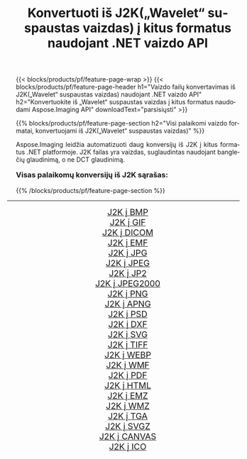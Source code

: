 ﻿---
title: Konvertuoti iš J2K(„Wavelet“ suspaustas vaizdas) į kitus formatus naudojant .NET vaizdo API 
weight: 3920
url: /lt/net/conversion/from/j2k/ 
lang: lt
langdirlevel: 2
locales: zh-hans,ja,it,ru,de,es,fr,nl,id,lt,pl,pt,vi,tr,ko,zh-hant,ar,hi,th,sv,cs,uk,he
description: Naudodami Aspose.Imaging galite lengvai konvertuoti iš J2K(„Wavelet“ suspaustas vaizdas) į kitus formatus
---

{{< blocks/products/pf/feature-page-wrap >}}
{{< blocks/products/pf/feature-page-header h1="Vaizdo failų konvertavimas iš J2K(„Wavelet“ suspaustas vaizdas) naudojant .NET vaizdo API" h2="Konvertuokite iš „Wavelet“ suspaustas vaizdas į kitus formatus naudodami Aspose.Imaging API" downloadText="parsisiųsti" >}}


{{% blocks/products/pf/feature-page-section  h2="Visi palaikomi vaizdo formatai, konvertuojami iš J2K(„Wavelet“ suspaustas vaizdas)" %}}
<p align=justify>Aspose.Imaging leidžia automatizuoti daug konversijų iš J2K į kitus formatus .NET platformoje. J2K failas yra vaizdas, suglaudintas naudojant banglečių glaudinimą, o ne DCT glaudinimą.</p>
<h3 style="margin-top:16px;">
Visas palaikomų konversijų iš J2K sąrašas:
</h3>
{{% /blocks/products/pf/feature-page-section %}}
<div class="container-fluid productfamilypage bg-gray">
    <div class="convertypes bg-gray agp-content section">
        <div class="container">
		<hr style="margin-left:-20px;"/>
		<div class="row other-converters" style="gap: 10px;font-size: 19px;text-align:center;">
		    <div class='col-md-3 other-converter remove-lp remove-rp'><a href="/imaging/lt/net/conversion/j2k-to-bmp/" style="padding:15px;">J2K į BMP</a></div><div class='col-md-3 other-converter remove-lp remove-rp'><a href="/imaging/lt/net/conversion/j2k-to-gif/" style="padding:15px;">J2K į GIF</a></div><div class='col-md-3 other-converter remove-lp remove-rp'><a href="/imaging/lt/net/conversion/j2k-to-dicom/" style="padding:15px;">J2K į DICOM</a></div><div class='col-md-3 other-converter remove-lp remove-rp'><a href="/imaging/lt/net/conversion/j2k-to-emf/" style="padding:15px;">J2K į EMF</a></div><div class='col-md-3 other-converter remove-lp remove-rp'><a href="/imaging/lt/net/conversion/j2k-to-jpg/" style="padding:15px;">J2K į JPG</a></div><div class='col-md-3 other-converter remove-lp remove-rp'><a href="/imaging/lt/net/conversion/j2k-to-jpeg/" style="padding:15px;">J2K į JPEG</a></div><div class='col-md-3 other-converter remove-lp remove-rp'><a href="/imaging/lt/net/conversion/j2k-to-jp2/" style="padding:15px;">J2K į JP2</a></div><div class='col-md-3 other-converter remove-lp remove-rp'><a href="/imaging/lt/net/conversion/j2k-to-jpeg2000/" style="padding:15px;">J2K į JPEG2000</a></div><div class='col-md-3 other-converter remove-lp remove-rp'><a href="/imaging/lt/net/conversion/j2k-to-png/" style="padding:15px;">J2K į PNG</a></div><div class='col-md-3 other-converter remove-lp remove-rp'><a href="/imaging/lt/net/conversion/j2k-to-apng/" style="padding:15px;">J2K į APNG</a></div><div class='col-md-3 other-converter remove-lp remove-rp'><a href="/imaging/lt/net/conversion/j2k-to-psd/" style="padding:15px;">J2K į PSD</a></div><div class='col-md-3 other-converter remove-lp remove-rp'><a href="/imaging/lt/net/conversion/j2k-to-dxf/" style="padding:15px;">J2K į DXF</a></div><div class='col-md-3 other-converter remove-lp remove-rp'><a href="/imaging/lt/net/conversion/j2k-to-svg/" style="padding:15px;">J2K į SVG</a></div><div class='col-md-3 other-converter remove-lp remove-rp'><a href="/imaging/lt/net/conversion/j2k-to-tiff/" style="padding:15px;">J2K į TIFF</a></div><div class='col-md-3 other-converter remove-lp remove-rp'><a href="/imaging/lt/net/conversion/j2k-to-webp/" style="padding:15px;">J2K į WEBP</a></div><div class='col-md-3 other-converter remove-lp remove-rp'><a href="/imaging/lt/net/conversion/j2k-to-wmf/" style="padding:15px;">J2K į WMF</a></div><div class='col-md-3 other-converter remove-lp remove-rp'><a href="/imaging/lt/net/conversion/j2k-to-pdf/" style="padding:15px;">J2K į PDF</a></div><div class='col-md-3 other-converter remove-lp remove-rp'><a href="/imaging/lt/net/conversion/j2k-to-html/" style="padding:15px;">J2K į HTML</a></div><div class='col-md-3 other-converter remove-lp remove-rp'><a href="/imaging/lt/net/conversion/j2k-to-emz/" style="padding:15px;">J2K į EMZ</a></div><div class='col-md-3 other-converter remove-lp remove-rp'><a href="/imaging/lt/net/conversion/j2k-to-wmz/" style="padding:15px;">J2K į WMZ</a></div><div class='col-md-3 other-converter remove-lp remove-rp'><a href="/imaging/lt/net/conversion/j2k-to-tga/" style="padding:15px;">J2K į TGA</a></div><div class='col-md-3 other-converter remove-lp remove-rp'><a href="/imaging/lt/net/conversion/j2k-to-svgz/" style="padding:15px;">J2K į SVGZ</a></div><div class='col-md-3 other-converter remove-lp remove-rp'><a href="/imaging/lt/net/conversion/j2k-to-canvas/" style="padding:15px;">J2K į CANVAS</a></div><div class='col-md-3 other-converter remove-lp remove-rp'><a href="/imaging/lt/net/conversion/j2k-to-ico/" style="padding:15px;">J2K į ICO</a></div>
                </div>
        </div>
    </div>
</div>
<br/>

